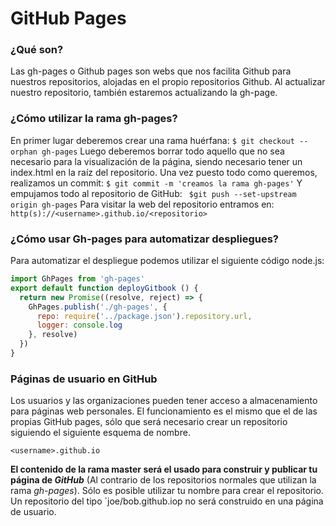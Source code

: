 # GitHub Pages
### ¿Qué son?
Las gh-pages o Github pages son webs que nos facilita Github para nuestros repositorios, alojadas en el propio repositorios Github. Al actualizar nuestro repositorio, también estaremos actualizando la gh-page.
### ¿Cómo utilizar la rama gh-pages?
En primer lugar deberemos crear una rama huérfana:
`$ git checkout --orphan gh-pages`
Luego deberemos borrar todo aquello que no sea necesario para la visualización de la página, siendo necesario tener un index.html en la raíz del repositorio.
Una vez puesto todo como queremos, realizamos un commit:
`$ git commit -m 'creamos la rama gh-pages'`
Y empujamos todo al repositorio de GitHub:
` $git push --set-upstream origin gh-pages`
Para visitar la web del repositorio entramos en:
`http(s)://<username>.github.io/<repositorio>`
### ¿Cómo usar Gh-pages para automatizar despliegues?
Para automatizar el despliegue podemos utilizar el siguiente código node.js:
```js
import GhPages from 'gh-pages'
export default function deployGitbook () {
  return new Promise((resolve, reject) => {
    GhPages.publish('./gh-pages', {
      repo: require('../package.json').repository.url,
      logger: console.log
    }, resolve)
  })
}
```

### Páginas de usuario en GitHub

Los usuarios y las organizaciones pueden tener acceso a almacenamiento para páginas web personales. El funcionamiento es el mismo que el de las propias GitHub pages, sólo que será necesario crear un repositorio siguiendo el siguiente esquema de nombre.

`<username>.github.io`

**El contenido de la rama master será el usado para construir y publicar tu página de *GitHub*** (Al contrario de los repositorios normales que utilizan la rama *gh-pages*). Sólo es posible utilizar tu nombre para crear el repositorio. Un repositorio del tipo `joe/bob.github.iop no será construido en una página de usuario.
